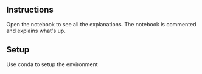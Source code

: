 ## Instructions

Open the notebook to see all the explanations. The notebook is commented
and explains what's up.

## Setup

Use conda to setup the environment